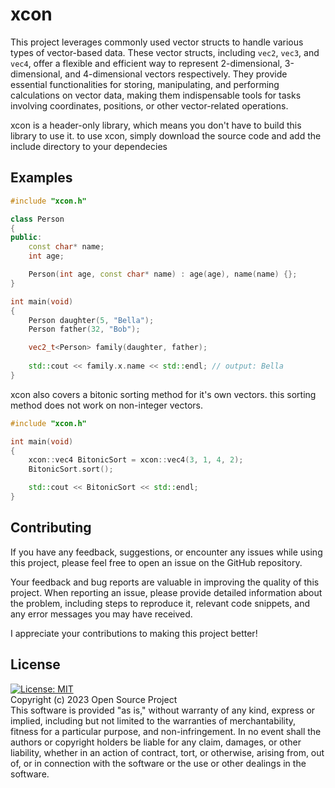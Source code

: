 # xcon
This project leverages commonly used vector structs to handle various types of vector-based data. 
These vector structs, including `vec2`, `vec3`, and `vec4`, offer a flexible and efficient way to represent 2-dimensional, 3-dimensional, and 4-dimensional vectors respectively. 
They provide essential functionalities for storing, manipulating, and performing calculations on vector data, making them indispensable tools for tasks involving coordinates, positions, or other vector-related operations.

xcon is a header-only library, which means you don't have to build this library to use it. to use xcon, simply download the source code and add the include directory to your dependecies
## Examples

```cpp
#include "xcon.h"

class Person
{
public:
	const char* name;
	int age;

	Person(int age, const char* name) : age(age), name(name) {};
}

int main(void)
{
	Person daughter(5, "Bella");
	Person father(32, "Bob");

	vec2_t<Person> family(daughter, father);
	
	std::cout << family.x.name << std::endl; // output: Bella
}
```

xcon also covers a bitonic sorting method for it's own vectors.
this sorting method does not work on non-integer vectors.

```cpp
#include "xcon.h"

int main(void)
{
	xcon::vec4 BitonicSort = xcon::vec4(3, 1, 4, 2);
	BitonicSort.sort();

	std::cout << BitonicSort << std::endl;
}
```

## Contributing

If you have any feedback, suggestions, or encounter any issues while using this project, please feel free to open an issue on the GitHub repository.

Your feedback and bug reports are valuable in improving the quality of this project. When reporting an issue, please provide detailed information about the problem, including steps to reproduce it, relevant code snippets, and any error messages you may have received.

I appreciate your contributions to making this project better!

## License

[![License: MIT](https://img.shields.io/badge/License-MIT-blue?color=red)](https://opensource.org/licenses/MIT)\
Copyright (c) 2023 Open Source Project<br>
This software is provided "as is," without warranty of any kind, express or implied, including but not limited to the warranties of merchantability, fitness for a particular purpose, and non-infringement. In no event shall the authors or copyright holders be liable for any claim, damages, or other liability, whether in an action of contract, tort, or otherwise, arising from, out of, or in connection with the software or the use or other dealings in the software.
